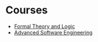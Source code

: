 # Courses
* [Formal Theory and Logic](wiki/Formal-Theory-and-Languages-(January-2018))
* [Advanced Software Engineering](wiki/Advanced-Software-Engineering-(January-2018))
